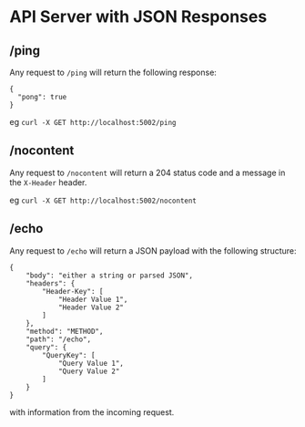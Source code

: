 # API Server with JSON Responses

## /ping

Any request to `/ping` will return the following response:

```
{
  "pong": true
}
```

eg `curl -X GET http://localhost:5002/ping`

## /nocontent

Any request to `/nocontent` will return a 204 status code and a message in the `X-Header` header.

eg `curl -X GET http://localhost:5002/nocontent`

## /echo

Any request to `/echo` will return a JSON payload with the following structure:

```
{
    "body": "either a string or parsed JSON",
    "headers": {
        "Header-Key": [
            "Header Value 1",
            "Header Value 2"
        ]
    },
    "method": "METHOD",
    "path": "/echo",
    "query": {
        "QueryKey": [
            "Query Value 1",
            "Query Value 2"
        ]
    }
}
```

with information from the incoming request.